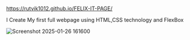 https://rutvik1012.github.io/FELIX-IT-PAGE/

I Create My first full webpage using HTML,CSS technology and FlexBox

![Screenshot 2025-01-26 161600](https://github.com/user-attachments/assets/bc104d35-ed1f-4f8e-8b7e-534a184785eb)
